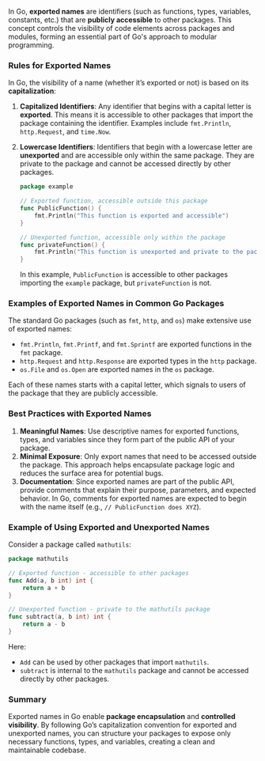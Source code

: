 In Go, **exported names** are identifiers (such as functions, types, variables, constants, etc.) that are **publicly accessible** to other packages. This concept controls the visibility of code elements across packages and modules, forming an essential part of Go's approach to modular programming.

### Rules for Exported Names

In Go, the visibility of a name (whether it’s exported or not) is based on its **capitalization**:

1. **Capitalized Identifiers**: Any identifier that begins with a capital letter is **exported**. This means it is accessible to other packages that import the package containing the identifier. Examples include `fmt.Println`, `http.Request`, and `time.Now`.

2. **Lowercase Identifiers**: Identifiers that begin with a lowercase letter are **unexported** and are accessible only within the same package. They are private to the package and cannot be accessed directly by other packages.

   ```go
   package example

   // Exported function, accessible outside this package
   func PublicFunction() {
       fmt.Println("This function is exported and accessible")
   }

   // Unexported function, accessible only within the package
   func privateFunction() {
       fmt.Println("This function is unexported and private to the package")
   }
   ```

   In this example, `PublicFunction` is accessible to other packages importing the `example` package, but `privateFunction` is not.

### Examples of Exported Names in Common Go Packages

The standard Go packages (such as `fmt`, `http`, and `os`) make extensive use of exported names:

- `fmt.Println`, `fmt.Printf`, and `fmt.Sprintf` are exported functions in the `fmt` package.
- `http.Request` and `http.Response` are exported types in the `http` package.
- `os.File` and `os.Open` are exported names in the `os` package.

Each of these names starts with a capital letter, which signals to users of the package that they are publicly accessible.

### Best Practices with Exported Names

1. **Meaningful Names**: Use descriptive names for exported functions, types, and variables since they form part of the public API of your package.
2. **Minimal Exposure**: Only export names that need to be accessed outside the package. This approach helps encapsulate package logic and reduces the surface area for potential bugs.
3. **Documentation**: Since exported names are part of the public API, provide comments that explain their purpose, parameters, and expected behavior. In Go, comments for exported names are expected to begin with the name itself (e.g., `// PublicFunction does XYZ`).

### Example of Using Exported and Unexported Names

Consider a package called `mathutils`:

```go
package mathutils

// Exported function - accessible to other packages
func Add(a, b int) int {
    return a + b
}

// Unexported function - private to the mathutils package
func subtract(a, b int) int {
    return a - b
}
```

Here:
- `Add` can be used by other packages that import `mathutils`.
- `subtract` is internal to the `mathutils` package and cannot be accessed directly by other packages.

### Summary

Exported names in Go enable **package encapsulation** and **controlled visibility**. By following Go’s capitalization convention for exported and unexported names, you can structure your packages to expose only necessary functions, types, and variables, creating a clean and maintainable codebase.